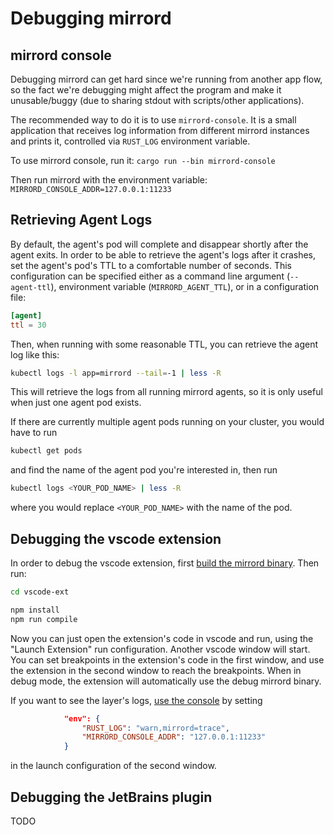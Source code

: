 # Debugging mirrord

## mirrord console

Debugging mirrord can get hard since we're running from another app flow, so the fact we're debugging might affect the program and make it unusable/buggy (due to sharing stdout with scripts/other applications).

The recommended way to do it is to use `mirrord-console`. It is a small application that receives log information from different mirrord instances and prints it, controlled via `RUST_LOG` environment variable.

To use mirrord console, run it:
`cargo run --bin mirrord-console`

Then run mirrord with the environment variable:
`MIRRORD_CONSOLE_ADDR=127.0.0.1:11233`

## Retrieving Agent Logs

By default, the agent's pod will complete and disappear shortly after the agent exits. In order to be able to retrieve 
the agent's logs after it crashes, set the agent's pod's TTL to a comfortable number of seconds. This configuration can
be specified either as a command line argument (`--agent-ttl`), environment variable (`MIRRORD_AGENT_TTL`), or in a
configuration file:
```toml
[agent]
ttl = 30
```

Then, when running with some reasonable TTL, you can retrieve the agent log like this:
```bash
kubectl logs -l app=mirrord --tail=-1 | less -R
```

This will retrieve the logs from all running mirrord agents, so it is only useful when just one agent pod exists.

If there are currently multiple agent pods running on your cluster, you would have to run
```bash
kubectl get pods
```
and find the name of the agent pod you're interested in, then run

```bash
kubectl logs <YOUR_POD_NAME> | less -R
```

where you would replace `<YOUR_POD_NAME>` with the name of the pod.

## Debugging the vscode extension
In order to debug the vscode extension, first [build the mirrord binary](TESTING.md#build-and-run-mirrord). Then run:
```bash
cd vscode-ext
```
```bash
npm install
npm run compile
```
Now you can just open the extension's code in vscode and run, using the "Launch Extension" run configuration. Another vscode window will start. You can set breakpoints
in the extension's code in the first window, and use the extension in the second window to reach the breakpoints.
When in debug mode, the extension will automatically use the debug mirrord binary.

If you want to see the layer's logs, [use the console](#mirrord-console) by setting
```json
            "env": {
                "RUST_LOG": "warn,mirrord=trace",
                "MIRRORD_CONSOLE_ADDR": "127.0.0.1:11233"
            }

```
in the launch configuration of the second window.

## Debugging the JetBrains plugin

TODO
